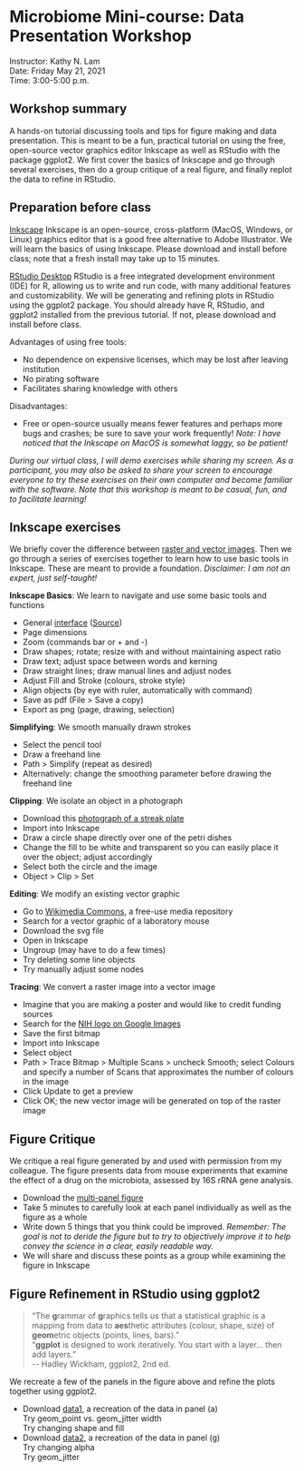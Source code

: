# Microbiome Mini-course: Data Presentation Workshop

Instructor: Kathy N. Lam \
Date: Friday May 21, 2021 \
Time:  3:00-5:00 p.m.


## Workshop summary

A hands-on tutorial discussing tools and tips for figure making and data presentation. This is meant to be a fun, practical tutorial on using the free, open-source vector graphics editor Inkscape as well as RStudio with the package ggplot2. We first cover the basics of Inkscape and go through several exercises, then do a group critique of a real figure, and finally replot the data to refine in RStudio.


## Preparation before class

[Inkscape](https://inkscape.org)
Inkscape is an open-source, cross-platform (MacOS, Windows, or Linux) graphics editor that is a good free alternative to Adobe Illustrator. We will learn the basics of using Inkscape. Please download and install before class; note that a fresh install may take up to 15 minutes. 

[RStudio Desktop](https://www.rstudio.com)
RStudio is a free integrated development environment (IDE) for R, allowing us to write and run code, with many additional features and customizability. We will be generating and refining plots in RStudio using the ggplot2 package. You should already have R, RStudio, and ggplot2 installed from the previous tutorial. If not, please download and install before class. 

Advantages of using free tools:
- No dependence on expensive licenses, which may be lost after leaving institution
- No pirating software
- Facilitates sharing knowledge with others 

Disadvantages:
- Free or open-source usually means fewer features and perhaps more bugs and crashes; be sure to save your work frequently! *Note: I have noticed that the Inkscape on MacOS is somewhat laggy, so be patient!*

*During our virtual class, I will demo exercises while sharing my screen. As a participant, you may also be asked to share your screen to encourage everyone to try these exercises on their own computer and become familiar with the software. Note that this workshop is meant to be casual, fun, and to facilitate learning!*

## Inkscape exercises

We briefly cover the difference between [raster and vector images](https://docs.google.com/presentation/d/1WP622YQeQTGh7a6g0D4qdTETr5GE8pV1PyJQhs2Z68U/edit#slide=id.g5843f28961_0_116). Then we go through a series of exercises together to learn how to use basic tools in Inkscape. These are meant to provide a foundation. *Disclaimer: I am not an expert, just self-taught!*

**Inkscape Basics**: We learn to navigate and use some basic tools and functions
  - General [interface](https://github.com/itskathylam/DataPres/blob/main/inkscape/interface_areas.png) ([Source](https://inkscape-manuals.readthedocs.io/en/latest/interface.html))
  - Page dimensions
  - Zoom (commands bar or + and -)
  - Draw shapes; rotate; resize with and without maintaining aspect ratio
  - Draw text; adjust space between words and kerning
  - Draw straight lines; draw manual lines and adjust nodes
  - Adjust Fill and Stroke (colours, stroke style)
  - Align objects (by eye with ruler, automatically with command)
  - Save as pdf (File > Save a copy)
  - Export as png (page, drawing, selection)
  
**Simplifying**: We smooth manually drawn strokes 
  - Select the pencil tool
  - Draw a freehand line
  - Path > Simplify (repeat as desired) 
  - Alternatively: change the smoothing parameter before drawing the freehand line

**Clipping**: We isolate an object in a photograph
  - Download this [photograph of a streak plate](https://github.com/itskathylam/DataPres/blob/main/inkscape/petri_gfp_crisprcas.jpg)
  - Import into Inkscape 
  - Draw a circle shape directly over one of the petri dishes 
  - Change the fill to be white and transparent so you can easily place it over the object; adjust accordingly
  - Select both the circle and the image
  - Object > Clip > Set

**Editing**: We modify an existing vector graphic
  - Go to [Wikimedia Commons](https://commons.wikimedia.org/wiki/Main_Page), a free-use media repository
  - Search for a vector graphic of a laboratory mouse
  - Download the svg file
  - Open in Inkscape
  - Ungroup (may have to do a few times)
  - Try deleting some line objects
  - Try manually adjust some nodes

**Tracing**: We convert a raster image into a vector image
  - Imagine that you are making a poster and would like to credit funding sources
  - Search for the [NIH logo on Google Images](https://www.google.com/search?q=NIH+logo&rlz=1C5CHFA_enUS883US883&sxsrf=ALeKk01t5aydJe1NeHtW4NVjFhusTp8l2g:1621258436877&source=lnms&tbm=isch&sa=X&ved=2ahUKEwiX-d-p6tDwAhUWvJ4KHcs5AnMQ_AUoAXoECAEQAw&cshid=1621258609231260&biw=1920&bih=889)
  - Save the first bitmap
  - Import into Inkscape
  - Select object
  - Path > Trace Bitmap > Multiple Scans > uncheck Smooth; select Colours and specify a number of Scans that approximates the number of colours in the image 
  - Click Update to get a preview 
  - Click OK; the new vector image will be generated on top of the raster image


## Figure Critique 

We critique a real figure generated by and used with permission from my colleague. The figure presents data from mouse experiments that examine the effect of a drug on the microbiota, assessed by 16S rRNA gene analysis. 
- Download the [multi-panel figure](https://github.com/itskathylam/DataPres/blob/main/figure_critique/figure_critique.svg) 
- Take 5 minutes to carefully look at each panel individually as well as the figure as a whole
- Write down 5 things that you think could be improved. *Remember: The goal is not to deride the figure but to try to objectively improve it to help convey the science in a clear, easily readable way.*
- We will share and discuss these points as a group while examining the figure in Inkscape


## Figure Refinement in RStudio using ggplot2

>“The **g**rammar of **g**raphics tells us that a statistical graphic is a mapping from data to **aes**thetic attributes (colour, shape, size) of **geom**etric objects (points, lines, bars).” <br>
>“**ggplot** is designed to work iteratively. You start with a layer… then add layers.” <br>
-- Hadley Wickham, ggplot2, 2nd ed. 

We recreate a few of the panels in the figure above and refine the plots together using ggplot2.

- Download [data1](https://github.com/itskathylam/DataPres/blob/main/figure_refinement/data1.csv), a recreation of the data in panel (a) \
  Try geom_point vs. geom_jitter width \
  Try changing shape and fill 
- Download [data2](https://github.com/itskathylam/DataPres/blob/main/figure_refinement/data2.csv), a recreation of the data in panel (g) \
  Try changing alpha \
  Try geom_jitter
